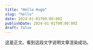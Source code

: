 ```yaml
---
title: "Hello Hugo"
slug: "hello"
date: 2024-01-01T00:00:00Z
publishDate: 2024-01-01T00:00:00Z
draft: false
---
```

这是正文。看到这段文字说明文章渲染成功。
